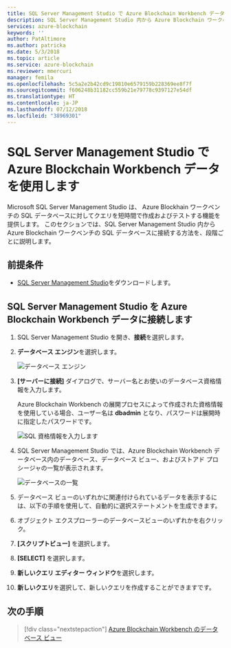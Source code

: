 ```yaml
---
title: SQL Server Management Studio で Azure Blockchain Workbench データを使用します
description: SQL Server Management Studio 内から Azure Blockchain ワークベンチの SQL データベースに接続する方法を説明します。
services: azure-blockchain
keywords: ''
author: PatAltimore
ms.author: patricka
ms.date: 5/3/2018
ms.topic: article
ms.service: azure-blockchain
ms.reviewer: mmercuri
manager: femila
ms.openlocfilehash: 5c5a2e2b42cd9c19810e6579159b228369ee8f7f
ms.sourcegitcommit: f606248b31182cc559b21e79778c9397127e54df
ms.translationtype: HT
ms.contentlocale: ja-JP
ms.lasthandoff: 07/12/2018
ms.locfileid: "38969301"
---
```

# <a name="using-azure-blockchain-workbench-data-with-sql-server-management-studio"></a>SQL Server Management Studio で Azure Blockchain Workbench データを使用します

Microsoft SQL Server Management Studio は、 Azure Blockhain ワークベンチの SQL データベースに対してクエリを短時間で作成およびテストする機能を提供します。 このセクションでは、SQL Server Management Studio 内から Azure Blockchain ワークベンチの SQL データベースに接続する方法を、段階ごとに説明します。

## <a name="prerequisites"></a>前提条件

* [SQL Server Management Studio](https://docs.microsoft.com/sql/ssms/download-sql-server-management-studio-ssms?view=sql-server-2017)をダウンロードします。

## <a name="connecting-sql-server-management-studio-to-data-in-azure-blockchain-workbench"></a>SQL Server Management Studio を Azure Blockchain Workbench データに接続します

1. SQL Server Management Studio を開き、**接続**を選択します。
2. **データベース エンジン**を選択します。

    ![データベース エンジン](media/blockchain-workbench-data-sql-management-studio/database-engine.png)

3. **[サーバーに接続]** ダイアログで、サーバー名とお使いのデータベース資格情報を入力します。

    Azure Blockchain Workbench の展開プロセスによって作成された資格情報を使用している場合、ユーザー名は **dbadmin** となり、パスワードは展開時に指定したパスワードです。

    ![SQL 資格情報を入力します](media/blockchain-workbench-data-sql-management-studio/sql-creds.png)

 4. SQL Server Management Studio では、Azure Blockchain Workbench データベース内のデータベース、データベース ビュー、およびストアド プロシージャの一覧が表示されます。

    ![データベースの一覧](media/blockchain-workbench-data-sql-management-studio/db-list.png)

5. データベース ビューのいずれかに関連付けられているデータを表示するには、以下の手順を使用して、自動的に選択ステートメントを生成できます。
6. オブジェクト エクスプローラーのデータベースビューのいずれかを右クリック。
7. **[スクリプトビュー]** を選択します。
8. **[SELECT]** を選択します。
9. **新しいクエリ エディター ウィンドウ**を選択します。
10. **新しいクエリ**を選択して、新しいクエリを作成することができますです。

## <a name="next-steps"></a>次の手順

> [!div class="nextstepaction"]
> [Azure Blockchain Workbench のデータベース ビュー](blockchain-workbench-database-views.md)